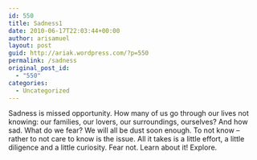 ```yaml
---
id: 550
title: Sadness1
date: 2010-06-17T22:03:44+00:00
author: arisamuel
layout: post
guid: http://ariak.wordpress.com/?p=550
permalink: /sadness
original_post_id:
  - "550"
categories:
  - Uncategorized
---
```

Sadness is missed opportunity. How many of us go through our lives not knowing: our families, our lovers, our surroundings, ourselves? And how sad. What do we fear? We will all be dust soon enough. To not know &#8211; rather to not care to know is the issue. All it takes is a little effort, a little diligence and a little curiosity. Fear not. Learn about it! Explore.